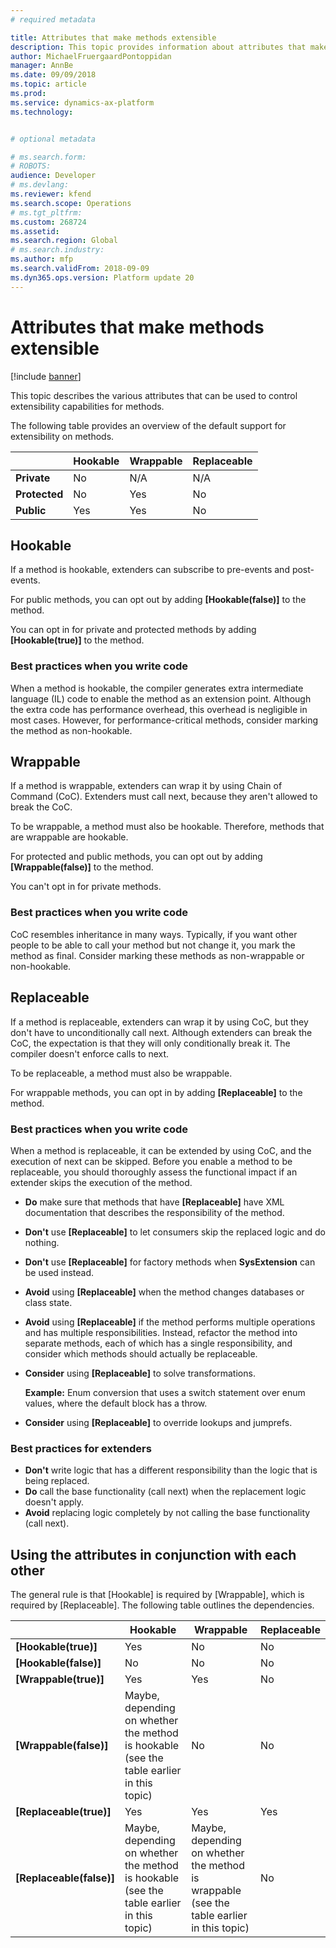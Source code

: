 ```yaml
---
# required metadata

title: Attributes that make methods extensible
description: This topic provides information about attributes that make methods extensible.
author: MichaelFruergaardPontoppidan
manager: AnnBe
ms.date: 09/09/2018
ms.topic: article
ms.prod: 
ms.service: dynamics-ax-platform
ms.technology: 


# optional metadata

# ms.search.form: 
# ROBOTS: 
audience: Developer
# ms.devlang: 
ms.reviewer: kfend
ms.search.scope: Operations
# ms.tgt_pltfrm: 
ms.custom: 268724
ms.assetid: 
ms.search.region: Global
# ms.search.industry: 
ms.author: mfp
ms.search.validFrom: 2018-09-09
ms.dyn365.ops.version: Platform update 20
---
```


# Attributes that make methods extensible

[!include [banner](../includes/banner.md)]

This topic describes the various attributes that can be used to control extensibility capabilities for methods.

The following table provides an overview of the default support for extensibility on methods.

|   | Hookable | Wrappable | Replaceable |
|---|----------|-----------|-------------|
| **Private** | No | N/A | N/A |
| **Protected** | No | Yes | No |
| **Public** | Yes | Yes | No |

## Hookable
If a method is hookable, extenders can subscribe to pre-events and post-events.

For public methods, you can opt out by adding **\[Hookable(false)\]** to the method.

You can opt in for private and protected methods by adding **\[Hookable(true)\]** to the method.

### Best practices when you write code
When a method is hookable, the compiler generates extra intermediate language (IL) code to enable the method as an extension point. Although the extra code has performance overhead, this overhead is negligible in most cases. However, for performance-critical methods, consider marking the method as non-hookable.

## Wrappable
If a method is wrappable, extenders can wrap it by using Chain of Command (CoC). Extenders must call next, because they aren't allowed to break the CoC.

To be wrappable, a method must also be hookable. Therefore, methods that are wrappable are hookable.

For protected and public methods, you can opt out by adding **\[Wrappable(false)\]** to the method.

You can't opt in for private methods.

### Best practices when you write code
CoC resembles inheritance in many ways. Typically, if you want other people to be able to call your method but not change it, you mark the method as final. Consider marking these methods as non-wrappable or non-hookable.

## Replaceable 
If a method is replaceable, extenders can wrap it by using CoC, but they don't have to unconditionally call next. Although extenders can break the CoC, the expectation is that they will only conditionally break it. The compiler doesn't enforce calls to next.

To be replaceable, a method must also be wrappable.

For wrappable methods, you can opt in by adding **\[Replaceable\]** to the method.

### Best practices when you write code
When a method is replaceable, it can be extended by using CoC, and the execution of next can be skipped. Before you enable a method to be replaceable, you should thoroughly assess the functional impact if an extender skips the execution of the method.
			
+ **Do** make sure that methods that have **\[Replaceable\]** have XML documentation that describes the responsibility of the method.
+ **Don't** use **\[Replaceable\]** to let consumers skip the replaced logic and do nothing.
+ **Don't** use **\[Replaceable\]** for factory methods when **SysExtension** can be used instead.
+ **Avoid** using **\[Replaceable\]** when the method changes databases or class state.
+ **Avoid** using **\[Replaceable\]** if the method performs multiple operations and has multiple responsibilities. Instead, refactor the method into separate methods, each of which has a single responsibility, and consider which methods should actually be replaceable.
+ **Consider** using **\[Replaceable\]** to solve transformations. 

    **Example:** Enum conversion that uses a switch statement over enum values, where the default block has a throw.

+ **Consider** using **\[Replaceable\]** to override lookups and jumprefs.
 
### Best practices for extenders
+ **Don't** write logic that has a different responsibility than the logic that is being replaced.
+ **Do** call the base functionality (call next) when the replacement logic doesn't apply.
+ **Avoid** replacing logic completely by not calling the base functionality (call next).

## Using the attributes in conjunction with each other

The general rule is that \[Hookable\] is required by \[Wrappable\], which is required by \[Replaceable\]. The following table outlines the dependencies.

|   | Hookable | Wrappable | Replaceable |
|---|----------|-----------|-------------|
| **\[Hookable(true)\]** | Yes | No | No |
| **\[Hookable(false)\]** |	No | No | No |
| **\[Wrappable(true)\]** |	Yes | Yes |	No |
| **\[Wrappable(false)\]** | Maybe, depending on whether the method is hookable (see the table earlier in this topic) | No | No |
| **\[Replaceable(true)\]** | Yes | Yes | Yes |
| **\[Replaceable(false)\]** | Maybe, depending on whether the method is hookable (see the table earlier in this topic) | Maybe, depending on whether the method is wrappable (see the table earlier in this topic) | No |
